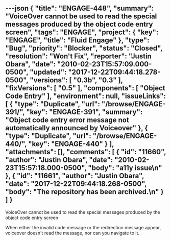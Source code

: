 ---json
{
  "title": "ENGAGE-448",
  "summary": "VoiceOver cannot be used to read the special messages produced by the object code entry screen",
  "tags": "ENGAGE",
  "project": {
    "key": "ENGAGE",
    "title": "Fluid Engage"
  },
  "type": "Bug",
  "priority": "Blocker",
  "status": "Closed",
  "resolution": "Won't Fix",
  "reporter": "Justin Obara",
  "date": "2010-02-23T15:57:09.000-0500",
  "updated": "2017-12-22T09:44:18.278-0500",
  "versions": [
    "0.3b",
    "0.3"
  ],
  "fixVersions": [
    "0.5"
  ],
  "components": [
    "Object Code Entry"
  ],
  "environment": null,
  "issueLinks": [
    {
      "type": "Duplicate",
      "url": "/browse/ENGAGE-391/",
      "key": "ENGAGE-391",
      "summary": "Object code entry error message not automatically announced by Voiceover"
    },
    {
      "type": "Duplicate",
      "url": "/browse/ENGAGE-440/",
      "key": "ENGAGE-440"
    }
  ],
  "attachments": [],
  "comments": [
    {
      "id": "11660",
      "author": "Justin Obara",
      "date": "2010-02-23T15:57:18.000-0500",
      "body": "a11y issue\n"
    },
    {
      "id": "11661",
      "author": "Justin Obara",
      "date": "2017-12-22T09:44:18.268-0500",
      "body": "The repository has been archived.\n"
    }
  ]
}
---
VoiceOver cannot be used to read the special messages produced by the object code entry screen

When either the invalid code message or the redirection message appear, voiceover doesn't read the message, nor can you navigate to it.

        